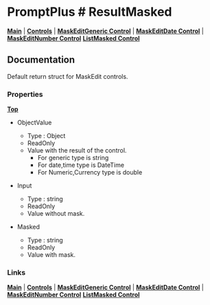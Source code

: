 # PromptPlus # ResultMasked
[**Main**](index.md#help) | 
[**Controls**](index.md#apis) |
[**MaskEditGeneric Control**](maskeditgeneric) |
[**MaskEditDate Control**](maskeditdate) |
[**MaskEditNumber Control**](maskeditnumber)
[**ListMasked Control**](listmasked)

## Documentation
Default return struct for MaskEdit controls. 

### Properties
[**Top**](#promptplus--resultmasked)

- ObjectValue
	- Type : Object
	- ReadOnly	
	- Value with the result of the control.
	    - For generic type is string
	    - For date,time type is DateTime
	    - For Numeric,Currency type is double 

- Input 
	- Type : string
	- ReadOnly	
	- Value without mask.

- Masked 
	- Type : string
	- ReadOnly	
	- Value with mask.

### Links
[**Main**](index.md#help) | 
[**Controls**](index.md#apis) |
[**MaskEditGeneric Control**](maskeditgeneric) |
[**MaskEditDate Control**](maskeditdate) |
[**MaskEditNumber Control**](maskeditnumber)
[**ListMasked Control**](listmasked)
